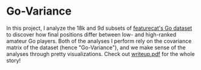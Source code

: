 # Go-Variance
In this project, I analyze the 18k and 9d subsets of [featurecat's Go dataset](https://github.com/featurecat/go-dataset/tree/master/) to discover how final positions differ between low- and high-ranked amateur Go players. Both of the analyses I perform rely on the covariance matrix of the dataset (hence "Go-Variance"), and we make sense of the analyses through pretty visualizations. Check out [writeup.pdf]() for the whole story!
